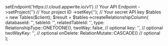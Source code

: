 <?php

use Appwrite\Client;
use Appwrite\Services\Tables;
use Appwrite\Enums\RelationshipType;

$client = (new Client())
    ->setEndpoint('https://<REGION>.cloud.appwrite.io/v1') // Your API Endpoint
    ->setProject('<YOUR_PROJECT_ID>') // Your project ID
    ->setKey('<YOUR_API_KEY>'); // Your secret API key

$tables = new Tables($client);

$result = $tables->createRelationshipColumn(
    databaseId: '<DATABASE_ID>',
    tableId: '<TABLE_ID>',
    relatedTableId: '<RELATED_TABLE_ID>',
    type: RelationshipType::ONETOONE(),
    twoWay: false, // optional
    key: '', // optional
    twoWayKey: '', // optional
    onDelete: RelationMutate::CASCADE() // optional
);